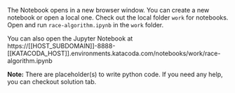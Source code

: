The Notebook opens in a new browser window. You can create a new notebook or open a local one. Check out the local folder `work` for notebooks. Open and run `race-algorithm.ipynb` in the `work` folder.

You can also open the Jupyter Notebook at https://[[HOST_SUBDOMAIN]]-8888-[[KATACODA_HOST]].environments.katacoda.com/notebooks/work/race-algorithm.ipynb

**Note:**
There are placeholder(s) to write python code. If you need any help, you can checkout solution tab.